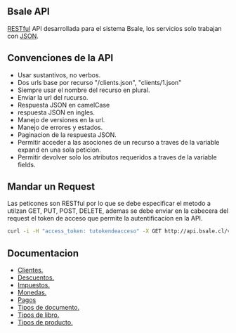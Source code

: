 Bsale API
---------
[RESTful] API desarrollada para el sistema Bsale, los servicios solo trabajan con [JSON].

Convenciones de la API
-----------------------------
* Usar sustantivos, no verbos.
* Dos urls base por recurso "/clients.json", "clients/1.json"
* Siempre usar el nombre del recurso en plural.
* Enviar la url del rucurso.
* Respuesta JSON en camelCase
* respuesta JSON en ingles.
* Manejo de versiones en la url.
* Manejo de errores y estados.
* Paginacion de la respuesta JSON.
* Permitir acceder a las asociones de un recurso a traves de la variable expand en una sola peticion.
* Permitir devolver solo los atributos requeridos a traves de la variable fields.

Mandar un Request
-----------------
Las peticones son RESTful por lo que se debe especificar el metodo a utilzan GET, PUT, POST, DELETE, ademas se debe enviar
en la cabecera del request el token de acceso que permite la autentificacion en la API.

```sh
curl -i -H "access_token: tutokendeacceso" -X GET http://api.bsale.cl/v1/clients.json
```

Documentacion
-------------
* [Clientes.](https://github.com/gmontero/API-Bsale/blob/master/V1/sections/clients.md)
* [Descuentos.](https://github.com/gmontero/API-Bsale/blob/master/V1/sections/discounts.md)
* [Impuestos.](https://github.com/gmontero/API-Bsale/blob/master/V1/sections/taxes.md)
* [Monedas.](https://github.com/gmontero/API-Bsale/blob/master/V1/sections/coins.md)
* [Pagos](https://github.com/gmontero/API-Bsale/blob/master/V1/sections/payments.md)
* [Tipos de documento.](https://github.com/gmontero/API-Bsale/blob/master/V1/sections/document_types.md)
* [Tipos de libro.](https://github.com/gmontero/API-Bsale/blob/master/V1/sections/book_types.md)
* [Tipos de producto.](https://github.com/gmontero/API-Bsale/blob/master/V1/sections/product_types.md)

[RESTful]:http://es.wikipedia.org/wiki/Representational_State_Transfer
[JSON]:http://www.json.org/